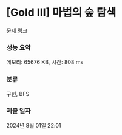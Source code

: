 # [Gold III] 마법의 숲 탐색

[문제 링크](https://www.codetree.ai/training-field/frequent-problems/problems/magical-forest-exploration/description?page=1&pageSize=5)

### 성능 요약

메모리: 65676 KB, 시간: 808 ms

### 분류

구현, BFS

### 제출 일자

2024년 8월 01일 22:01


